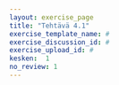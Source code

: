 ```yaml
---
layout: exercise_page
title: "Tehtävä 4.1"
exercise_template_name: #
exercise_discussion_id: #
exercise_upload_id: #
kesken:  1
no_review: 1
---
```

